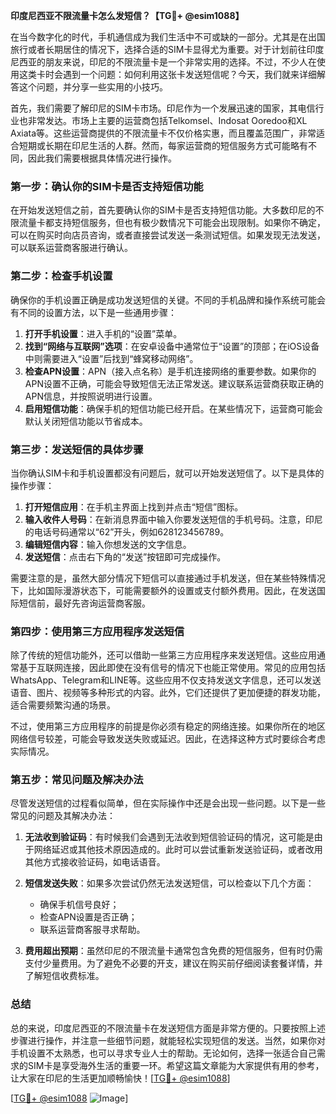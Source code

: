 **印度尼西亚不限流量卡怎么发短信？【TG💪+ @esim1088】**

在当今数字化的时代，手机通信成为我们生活中不可或缺的一部分。尤其是在出国旅行或者长期居住的情况下，选择合适的SIM卡显得尤为重要。对于计划前往印度尼西亚的朋友来说，印尼的不限流量卡是一个非常实用的选择。不过，不少人在使用这类卡时会遇到一个问题：如何利用这张卡发送短信呢？今天，我们就来详细解答这个问题，并分享一些实用的小技巧。

首先，我们需要了解印尼的SIM卡市场。印尼作为一个发展迅速的国家，其电信行业也非常发达。市场上主要的运营商包括Telkomsel、Indosat Ooredoo和XL Axiata等。这些运营商提供的不限流量卡不仅价格实惠，而且覆盖范围广，非常适合短期或长期在印尼生活的人群。然而，每家运营商的短信服务方式可能略有不同，因此我们需要根据具体情况进行操作。

### **第一步：确认你的SIM卡是否支持短信功能**

在开始发送短信之前，首先要确认你的SIM卡是否支持短信功能。大多数印尼的不限流量卡都支持短信服务，但也有极少数情况下可能会出现限制。如果你不确定，可以在购买时向店员咨询，或者直接尝试发送一条测试短信。如果发现无法发送，可以联系运营商客服进行确认。

### **第二步：检查手机设置**

确保你的手机设置正确是成功发送短信的关键。不同的手机品牌和操作系统可能会有不同的设置方法，以下是一些通用步骤：

1. **打开手机设置**：进入手机的“设置”菜单。
2. **找到“网络与互联网”选项**：在安卓设备中通常位于“设置”的顶部；在iOS设备中则需要进入“设置”后找到“蜂窝移动网络”。
3. **检查APN设置**：APN（接入点名称）是手机连接网络的重要参数。如果你的APN设置不正确，可能会导致短信无法正常发送。建议联系运营商获取正确的APN信息，并按照说明进行设置。
4. **启用短信功能**：确保手机的短信功能已经开启。在某些情况下，运营商可能会默认关闭短信功能以节省成本。

### **第三步：发送短信的具体步骤**

当你确认SIM卡和手机设置都没有问题后，就可以开始发送短信了。以下是具体的操作步骤：

1. **打开短信应用**：在手机主界面上找到并点击“短信”图标。
2. **输入收件人号码**：在新消息界面中输入你要发送短信的手机号码。注意，印尼的电话号码通常以“62”开头，例如628123456789。
3. **编辑短信内容**：输入你想发送的文字信息。
4. **发送短信**：点击右下角的“发送”按钮即可完成操作。

需要注意的是，虽然大部分情况下短信可以直接通过手机发送，但在某些特殊情况下，比如国际漫游状态下，可能需要额外的设置或支付额外费用。因此，在发送国际短信前，最好先咨询运营商客服。

### **第四步：使用第三方应用程序发送短信**

除了传统的短信功能外，还可以借助一些第三方应用程序来发送短信。这些应用通常基于互联网连接，因此即使在没有信号的情况下也能正常使用。常见的应用包括WhatsApp、Telegram和LINE等。这些应用不仅支持发送文字信息，还可以发送语音、图片、视频等多种形式的内容。此外，它们还提供了更加便捷的群发功能，适合需要频繁沟通的场景。

不过，使用第三方应用程序的前提是你必须有稳定的网络连接。如果你所在的地区网络信号较差，可能会导致发送失败或延迟。因此，在选择这种方式时要综合考虑实际情况。

### **第五步：常见问题及解决办法**

尽管发送短信的过程看似简单，但在实际操作中还是会出现一些问题。以下是一些常见的问题及其解决办法：

1. **无法收到验证码**：有时候我们会遇到无法收到短信验证码的情况，这可能是由于网络延迟或其他技术原因造成的。此时可以尝试重新发送验证码，或者改用其他方式接收验证码，如电话语音。
   
2. **短信发送失败**：如果多次尝试仍然无法发送短信，可以检查以下几个方面：
   - 确保手机信号良好；
   - 检查APN设置是否正确；
   - 联系运营商客服寻求帮助。

3. **费用超出预期**：虽然印尼的不限流量卡通常包含免费的短信服务，但有时仍需支付少量费用。为了避免不必要的开支，建议在购买前仔细阅读套餐详情，并了解短信收费标准。

### **总结**

总的来说，印度尼西亚的不限流量卡在发送短信方面是非常方便的。只要按照上述步骤进行操作，并注意一些细节问题，就能轻松实现短信的发送。当然，如果你对手机设置不太熟悉，也可以寻求专业人士的帮助。无论如何，选择一张适合自己需求的SIM卡是享受海外生活的重要一环。希望这篇文章能为大家提供有用的参考，让大家在印尼的生活更加顺畅愉快！[[TG💪+ @esim1088](https://t.me/s/esim1088)]

[[TG💪+ @esim1088](https://t.me/s/esim1088) ![Image](https://i.postimg.cc/4NQfJmqS/Snipaste-2025-05-13-00-14-12.png)]